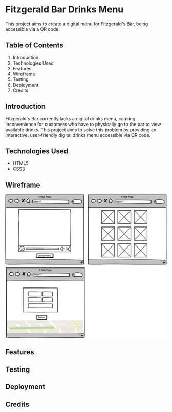 # Fitzgerald Bar Drinks Menu

This project aims to create a digital menu for Fitzgerald's Bar, being accessible via a QR code.

## Table of Contents

1. Introduction
1. Technologies Used
1. Features
1. Wireframe
1. Testing
1. Deployment
1. Credits

## Introduction

Fitzgerald's Bar currently lacks a digital drinks menu, causing inconvenience for customers who have to physically go to the bar to view available drinks. This project aims to solve this problem by providing an interactive, user-friendly digital drinks menu accessible via QR code.

## Technologies Used

- HTML5
- CSS3

## Wireframe
![wireframe](assests/images/Wireframe%20P1.png)

## Features

## Testing

## Deployment

## Credits
